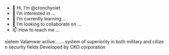 - 👋 Hi, I’m @cronchyniet
- 👀 I’m interested in ...
- 🌱 I’m currently learning ...
- 💞️ I’m looking to collaborate on ...
- 📫 How to reach me ...

<!---
cronchyniet/cronchyniet is a ✨ special ✨ repository because its `README.md` (this file) appears on your GitHub profile.
You can click the Preview link to take a look at your changes.
--->
sietem Valamwar active.......
system of superiority in both military and citize
n security fields Developed by CKO corporation

